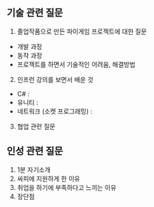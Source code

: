 ## 기술 관련 질문

1. 졸업작품으로 만든 파이게임 프로젝트에 대한 질문
  - 개발 과정
  - 동작 과정
  - 프로젝트를 하면서 기술적인 어려움, 해결방법

2. 인프런 강의를 보면서 배운 것
  - C# : 
  - 유니티 : 
  - 네트워크 (소켓 프로그래밍) :

3. 협업 관련 질문

 

## 인성 관련 질문
1. 1분 자기소개
2. 싸피에 지원하게 한 이유
3. 취업을 하기에 부족하다고 느끼는 이유
4. 장단점
